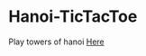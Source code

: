 Hanoi-TicTacToe
===============

Play towers of hanoi <a href="http://htmlpreview.github.io/?https://github.com/alexsbryan/Hanoi-TicTacToe/blob/master/hanoi/index.html">Here</a>

